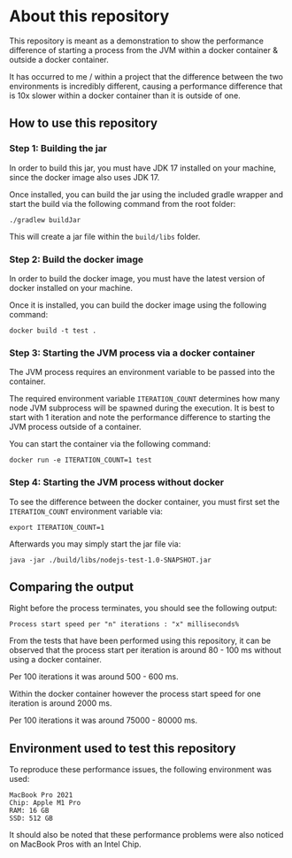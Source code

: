 # About this repository
This repository is meant as a demonstration to show the performance difference of starting a 
process from the JVM within a docker container & outside a docker container.

It has occurred to me / within a project that the difference between the two environments is 
incredibly different, causing a performance difference that is 10x slower within a docker container than
it is outside of one.

## How to use this repository

### Step 1: Building the jar 
In order to build this jar, you must have JDK 17 installed on your machine, since the docker image also uses 
JDK 17.

Once installed, you can build the jar using the included gradle wrapper and start the build via the following
command from the root folder:
```
./gradlew buildJar
```

This will create a jar file within the `build/libs` folder.

### Step 2: Build the docker image
In order to build the docker image, you must have the latest version of docker installed on your machine.

Once it is installed, you can build the docker image using the following command:
```
docker build -t test .
```

### Step 3: Starting the JVM process via a docker container
The JVM process requires an environment variable to be passed into the container.

The required environment variable `ITERATION_COUNT` determines how many node JVM subprocess will be spawned during 
the execution. It is best to start with 1 iteration and note the performance difference to starting the JVM process outside
of a container.

You can start the container via the following command:
```
docker run -e ITERATION_COUNT=1 test
```

### Step 4: Starting the JVM process without docker
To see the difference between the docker container, you must first set the `ITERATION_COUNT` environment variable via:
```
export ITERATION_COUNT=1
```

Afterwards you may simply start the jar file via:
```
java -jar ./build/libs/nodejs-test-1.0-SNAPSHOT.jar
```

## Comparing the output
Right before the process terminates, you should see the following output:
```
Process start speed per "n" iterations : "x" milliseconds%
```

From the tests that have been performed using this repository, it can be observed that the process start per iteration
is around 80 - 100 ms without using a docker container.

Per 100 iterations it was around 500 - 600 ms.

Within the docker container however the process start speed for one iteration is around 2000 ms.

Per 100 iterations it was around 75000 - 80000 ms.

## Environment used to test this repository 
To reproduce these performance issues, the following environment was used:
```
MacBook Pro 2021 
Chip: Apple M1 Pro
RAM: 16 GB
SSD: 512 GB
```

It should also be noted that these performance problems were also noticed on MacBook Pros with an Intel Chip.